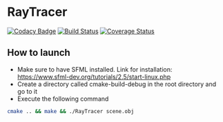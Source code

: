 # RayTracer
[![Codacy Badge](https://api.codacy.com/project/badge/Grade/d06b9afc96c4487d89185e2152bbf1df)](https://app.codacy.com/app/MickaToast/RayTracer?utm_source=github.com&utm_medium=referral&utm_content=MickaToast/RayTracer&utm_campaign=Badge_Grade_Dashboard)
[![Build Status](https://travis-ci.com/MickaToast/RayTracer.svg?token=ZoqAX5iqiYxpkVoJ5TEr&branch=master)](https://travis-ci.com/MickaToast/RayTracer)
[![Coverage Status](https://coveralls.io/repos/github/MickaToast/RayTracer/badge.svg)](https://coveralls.io/github/MickaToast/RayTracer)

## How to launch

- Make sure to have SFML installed. Link for installation: https://www.sfml-dev.org/tutorials/2.5/start-linux.php
- Create a directory called cmake-build-debug in the root directory and go to it
- Execute the following command
```bash
cmake .. && make && ./RayTracer scene.obj
```
